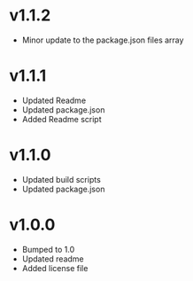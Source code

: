 # v1.1.2

* Minor update to the package.json files array

# v1.1.1

* Updated Readme
* Updated package.json
* Added Readme script

# v1.1.0

* Updated build scripts
* Updated package.json

# v1.0.0

* Bumped to 1.0
* Updated readme
* Added license file

